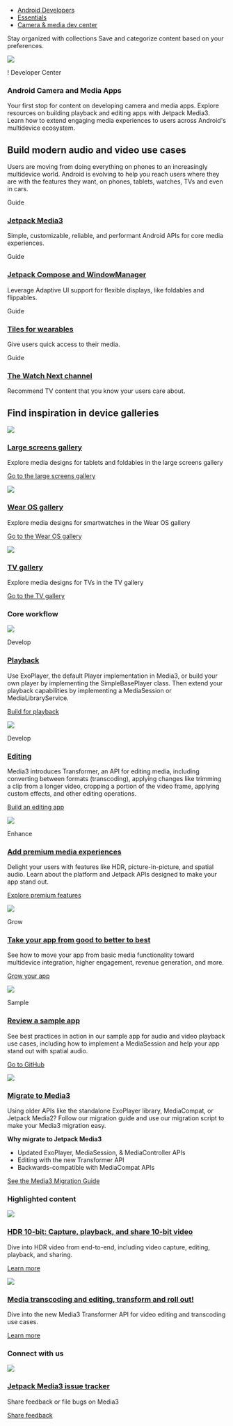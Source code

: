 -   [Android Developers](https://developer.android.com/)
-   [Essentials](https://developer.android.com/get-started)
-   [Camera & media dev center](https://developer.android.com/media)

Stay organized with collections Save and categorize content based on your preferences.

 ![](https://developer.android.com/static/images/cluster-illustrations/media-hero.svg)

 ! Developer Center

### Android Camera and Media Apps

Your first stop for content on developing camera and media apps. Explore resources on building playback and editing apps with Jetpack Media3. Learn how to extend engaging media experiences to users across Android's multidevice ecosystem.

 

## Build modern audio and video use cases

Users are moving from doing everything on phones to an increasingly multidevice world. Android is evolving to help you reach users where they are with the features they want, on phones, tablets, watches, TVs and even in cars.

Guide

### [Jetpack Media3](https://developer.android.com/guide/topics/media/media3)

Simple, customizable, reliable, and performant Android APIs for core media experiences.

Guide

### [Jetpack Compose and WindowManager](https://developer.android.com/large-screens)

Leverage Adaptive UI support for flexible displays, like foldables and flippables.

Guide

### [Tiles for wearables](https://developer.android.com/wear)

Give users quick access to their media.

Guide

### [The Watch Next channel](https://developer.android.com/tv)

Recommend TV content that you know your users care about.

## Find inspiration in device galleries

 [![](https://developer.android.com/static/images/picto-icons/dual-screen-devices.svg)](https://developer.android.com/large-screens/gallery/media)

### [Large screens gallery](https://developer.android.com/large-screens/gallery/media)

Explore media designs for tablets and foldables in the large screens gallery

[Go to the large screens gallery](https://developer.android.com/large-screens/gallery/media)

 [![](https://developer.android.com/static/images/picto-icons/wearable-app.svg)](https://developer.android.com/wear/gallery/media)

### [Wear OS gallery](https://developer.android.com/wear/gallery/media)

Explore media designs for smartwatches in the Wear OS gallery

[Go to the Wear OS gallery](https://developer.android.com/wear/gallery/media)

 [![](https://developer.android.com/static/images/spot-icons/tv.svg)](https://developer.android.com/design/ui/tv)

### [TV gallery](https://developer.android.com/design/ui/tv)

Explore media designs for TVs in the TV gallery

[Go to the TV gallery](https://developer.android.com/design/ui/tv)

### Core workflow

 [![](https://developer.android.com/static/images/spot-icons/playback.svg)](https://developer.android.com/media/implement/playback-app)

Develop

### [Playback](https://developer.android.com/media/implement/playback-app)

Use ExoPlayer, the default Player implementation in Media3, or build your own player by implementing the SimpleBasePlayer class. Then extend your playback capabilities by implementing a MediaSession or MediaLibraryService.

[Build for playback](https://developer.android.com/media/implement/playback-app)

 [![](https://developer.android.com/static/images/spot-icons/edit.svg)](https://developer.android.com/media/implement/editing-app)

Develop

### [Editing](https://developer.android.com/media/implement/editing-app)

Media3 introduces Transformer, an API for editing media, including converting between formats (transcoding), applying changes like trimming a clip from a longer video, cropping a portion of the video frame, applying custom effects, and other editing operations.

[Build an editing app](https://developer.android.com/media/implement/editing-app)

 [![](https://developer.android.com/static/images/cluster-illustrations/enhance-media-16-9.svg)](https://developer.android.com/media/grow)

Enhance

### [Add premium media experiences](https://developer.android.com/media/grow)

Delight your users with features like HDR, picture-in-picture, and spatial audio. Learn about the platform and Jetpack APIs designed to make your app stand out.

[Explore premium features](https://developer.android.com/media/grow)

 [![](https://developer.android.com/static/images/cluster-illustrations/grow-your-app-16-9.svg)](https://developer.android.com/media/grow/good-better-best)

Grow

### [Take your app from good to better to best](https://developer.android.com/media/grow/good-better-best)

See how to move your app from basic media functionality toward multidevice integration, higher engagement, revenue generation, and more.

[Grow your app](https://developer.android.com/media/grow/good-better-best)

 [![](https://developer.android.com/static/images/cluster-illustrations/sample-app-16-9.svg)](https://github.com/android/uamp)

Sample

### [Review a sample app](https://github.com/android/uamp)

See best practices in action in our sample app for audio and video playback use cases, including how to implement a MediaSession and help your app stand out with spatial audio.

[Go to GitHub](https://github.com/android/uamp)

[![](https://developer.android.com/static/images/media/overview/migrate-to-media3.png)](https://developer.android.com/guide/topics/media/media3/getting-started/migration-guide)

### [Migrate to Media3](https://developer.android.com/guide/topics/media/media3/getting-started/migration-guide)

Using older APIs like the standalone ExoPlayer library, MediaCompat, or Jetpack Media2? Follow our migration guide and use our migration script to make your Media3 migration easy.

**Why migrate to Jetpack Media3**

-   Updated ExoPlayer, MediaSession, & MediaController APIs
-   Editing with the new Transformer API
-   Backwards-compatible with MediaCompat APIs

[See the Media3 Migration Guide](https://developer.android.com/guide/topics/media/media3/getting-started/migration-guide)

### Highlighted content

 [![](https://developer.android.com/static/images/picto-icons/play.svg)](https://www.youtube.com/watch?v=r03U2cCy5_E&list=PLWz5rJ2EKKc92MGTd1CgUtXZfhA74nUpb&index=14)

### [HDR 10-bit: Capture, playback, and share 10-bit video](https://www.youtube.com/watch?v=r03U2cCy5_E&list=PLWz5rJ2EKKc92MGTd1CgUtXZfhA74nUpb&index=14)

Dive into HDR video from end-to-end, including video capture, editing, playback, and sharing.

[Learn more](https://www.youtube.com/watch?v=r03U2cCy5_E&list=PLWz5rJ2EKKc92MGTd1CgUtXZfhA74nUpb&index=14)

 [![](https://developer.android.com/static/images/cluster-illustrations/apis.svg)](https://android-developers.googleblog.com/2023/05/media-transcoding-and-editing-transform-and-roll-out.html)

### [Media transcoding and editing, transform and roll out!](https://android-developers.googleblog.com/2023/05/media-transcoding-and-editing-transform-and-roll-out.html)

Dive into the new Media3 Transformer API for video editing and transcoding use cases.

[Learn more](https://android-developers.googleblog.com/2023/05/media-transcoding-and-editing-transform-and-roll-out.html)

### Connect with us

 [![](https://developer.android.com/static/images/picto-icons/promotional.svg)](https://github.com/androidx/media/issues)

### [Jetpack Media3 issue tracker](https://github.com/androidx/media/issues)

Share feedback or file bugs on Media3

[Share feedback](https://github.com/androidx/media/issues)